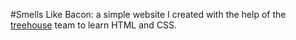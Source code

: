 #Smells Like Bacon: a simple website I created with the help of the [treehouse](http://teamtreehouse.com) team to learn HTML and CSS. 